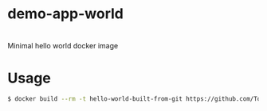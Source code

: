 demo-app-world
==================
#
Minimal hello world docker image

# Usage

```bash
$ docker build --rm -t hello-world-built-from-git https://github.com/TomasTomecek/docker-hello-world.git
```

